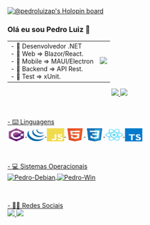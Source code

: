 [![@pedroluizap's Holopin board](https://holopin.me/pedroluizap)](https://holopin.io/@pedroluizap)

### Olá eu sou Pedro Luiz 👋
<table align="center">
  <tr>
    <td>
      - 🔭 Desenvolvedor .NET<br>
      - 🌱 Web => Blazor/React.<br>
      - 🌱 Mobile => MAUI/Electron<br>
      - 🌱 Backend => API Rest.<br>
      - 🌱 Test => xUnit.<br>
    </td>
    <td>
      <img height="180em" src="https://streak-stats.demolab.com/?user=PedroLuizAP&theme=merko"/>
    </td>
  </tr>
</table>

<div align="center">
  <a href="https://github.com/PedroLuizAP">
  <img height="180em" src="https://github-readme-stats.vercel.app/api?username=PedroLuizAP&show_icons=true&theme=merko&count_private=true"/>
  <img height="180em" src="https://github-readme-stats.vercel.app/api/top-langs/?username=PedroLuizAP&layout=compact&langs_count=7&theme=merko"/>
  <br>

</div>
<br>
  
  ##
  
<div style="display: inline_block">
  - ⌨️ Linguagens 
  <br>
  <img align="center" alt="Pedro-Csharp" height="30" width="40" src="https://raw.githubusercontent.com/devicons/devicon/master/icons/csharp/csharp-original.svg">
  <img align="center" alt="Pedro-React" height="30" width="40" src="https://raw.githubusercontent.com/devicons/devicon/master/icons/jquery/jquery-original.svg">
  <img align="center" alt="Pedro-Js" height="30" width="40" src="https://raw.githubusercontent.com/devicons/devicon/master/icons/javascript/javascript-plain.svg">
  <img align="center" alt="Pedro-HTML" height="30" width="40" src="https://raw.githubusercontent.com/devicons/devicon/master/icons/html5/html5-original.svg">
  <img align="center" alt="Pedro-CSS" height="30" width="40" src="https://raw.githubusercontent.com/devicons/devicon/master/icons/css3/css3-original.svg">
  <img align="center" alt="Pedro-React" height="30" width="40" src="https://raw.githubusercontent.com/devicons/devicon/master/icons/react/react-original.svg">
  <img align="center" alt="Pedro-React" height="30" width="40" src="https://raw.githubusercontent.com/devicons/devicon/master/icons/typescript/typescript-original.svg">
  
</div>
  
  <br>
  
  ##
  
<div style="display: inline_block">
  - 💻 Sistemas Operacionais 
  
  <br>
  <img align="center" alt="Pedro-Debian"  src="https://img.shields.io/badge/Debian-A81D33?style=for-the-badge&logo=debian&logoColor=white">
  <img align="center" alt="Pedro-Win" src="https://img.shields.io/badge/Windows-0078D6?style=for-the-badge&logo=windows&logoColor=white">
</div>
  
  <br>
  
  ##
  
<div>
    - 🤳🏿 Redes Sociais
  <br>
  <a href="https://www.linkedin.com/in/pedro-luiz-ap/" target="_blank">
    <img src="https://img.shields.io/badge/-LinkedIn-%230077B5?style=for-the-badge&logo=linkedin&logoColor=white" target="_blank">
  </a> 
  <a href="https://www.twitter.com/pedroluizap/" target="_blank">
    <img src="https://img.shields.io/badge/Twitter-1DA1F2?style=for-the-badge&logo=twitter&logoColor=white" target="_blank">
  </a> 

</div>
                                                                                                                                          
                                                                                                                                          
                                                                                                                                          
                                                                                                                                          
